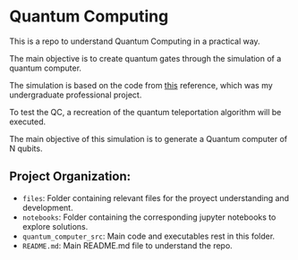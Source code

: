 # Quantum Computing

This is a repo to understand Quantum Computing in a practical way.

The main objective is to create quantum gates through the simulation of a quantum computer. 

The simulation is based on the code from [this](./files/PAP-I.pdf) reference, 
which was my undergraduate professional project. 

To test the QC, a recreation of the quantum teleportation algorithm will be executed. 

The main objective of this simulation is to generate a Quantum computer of N qubits.

Project Organization:
------
- `files`: Folder containing relevant files for the proyect understanding and development.
- `notebooks`: Folder containing the corresponding jupyter notebooks to explore solutions.
- `quantum_computer_src`: Main code and executables rest in this folder.
- `README.md`: Main README.md file to understand the repo.
